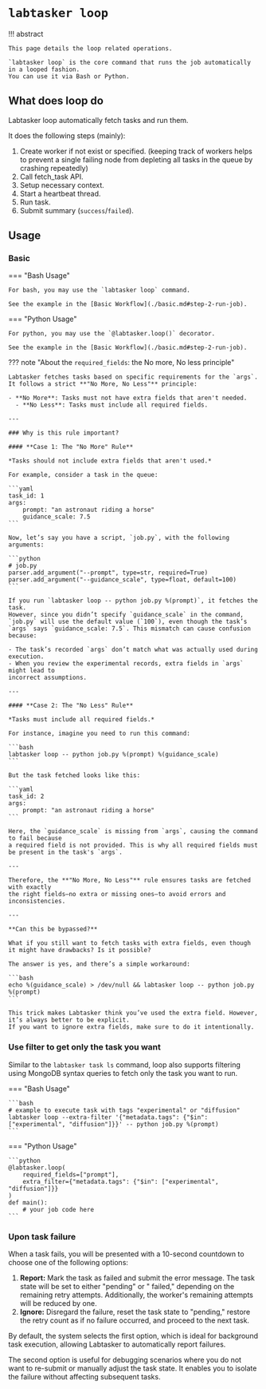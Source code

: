 # `labtasker loop`

!!! abstract

    This page details the loop related operations.

    `labtasker loop` is the core command that runs the job automatically in a looped fashion.
    You can use it via Bash or Python.

## What does loop do

Labtasker loop automatically fetch tasks and run them.

It does the following steps (mainly):

1. Create worker if not exist or specified.
   (keeping track of workers helps to prevent a single failing node from depleting all tasks in the queue by crashing
   repeatedly)
2. Call fetch_task API.
3. Setup necessary context.
4. Start a heartbeat thread.
5. Run task.
6. Submit summary (`success`/`failed`).

## Usage

### Basic

=== "Bash Usage"

    For bash, you may use the `labtasker loop` command.

    See the example in the [Basic Workflow](./basic.md#step-2-run-job).

=== "Python Usage"

    For python, you may use the `@labtasker.loop()` decorator.

    See the example in the [Basic Workflow](./basic.md#step-2-run-job).

??? note "About the `required_fields`: the No more, No less principle"

    Labtasker fetches tasks based on specific requirements for the `args`.
    It follows a strict **"No More, No Less"** principle:

    - **No More**: Tasks must not have extra fields that aren't needed.
      - **No Less**: Tasks must include all required fields.

    ---

    ### Why is this rule important?

    #### **Case 1: The "No More" Rule**

    *Tasks should not include extra fields that aren't used.*

    For example, consider a task in the queue:

    ```yaml
    task_id: 1
    args:
        prompt: "an astronaut riding a horse"
        guidance_scale: 7.5
    ```

    Now, let’s say you have a script, `job.py`, with the following arguments:

    ```python
    # job.py
    parser.add_argument("--prompt", type=str, required=True)
    parser.add_argument("--guidance_scale", type=float, default=100)
    ```

    If you run `labtasker loop -- python job.py %(prompt)`, it fetches the task.
    However, since you didn’t specify `guidance_scale` in the command, `job.py` will use the default value (`100`), even though the task’s `args` says `guidance_scale: 7.5`. This mismatch can cause confusion because:

    - The task’s recorded `args` don’t match what was actually used during execution.
    - When you review the experimental records, extra fields in `args` might lead to
    incorrect assumptions.

    ---

    #### **Case 2: The "No Less" Rule**

    *Tasks must include all required fields.*

    For instance, imagine you need to run this command:

    ```bash
    labtasker loop -- python job.py %(prompt) %(guidance_scale)
    ```

    But the task fetched looks like this:

    ```yaml
    task_id: 2
    args:
        prompt: "an astronaut riding a horse"
    ```

    Here, the `guidance_scale` is missing from `args`, causing the command to fail because
    a required field is not provided. This is why all required fields must be present in the task's `args`.

    ---

    Therefore, the **"No More, No Less"** rule ensures tasks are fetched with exactly
    the right fields—no extra or missing ones—to avoid errors and inconsistencies.

    ---

    **Can this be bypassed?**

    What if you still want to fetch tasks with extra fields, even though it might have drawbacks? Is it possible?

    The answer is yes, and there’s a simple workaround:

    ```bash
    echo %(guidance_scale) > /dev/null && labtasker loop -- python job.py %(prompt)
    ```

    This trick makes Labtasker think you’ve used the extra field. However, it’s always better to be explicit.
    If you want to ignore extra fields, make sure to do it intentionally.

### Use filter to get only the task you want

Similar to the `labtasker task ls` command, loop also supports filtering using MongoDB syntax queries
to fetch only the task you want to run.

=== "Bash Usage"

    ```bash
    # example to execute task with tags "experimental" or "diffusion"
    labtasker loop --extra-filter '{"metadata.tags": {"$in": ["experimental", "diffusion"]}}' -- python job.py %(prompt)
    ```

=== "Python Usage"

    ```python
    @labtasker.loop(
        required_fields=["prompt"],
        extra_filter={"metadata.tags": {"$in": ["experimental", "diffusion"]}}
    )
    def main():
        # your job code here
    ```

### Upon task failure

When a task fails, you will be presented with a 10-second countdown to choose one of the following options:

1. **Report:** Mark the task as failed and submit the error message. The task state will be set to either "pending" or "
   failed," depending on the remaining retry attempts. Additionally, the worker's remaining attempts will be reduced by
   one.
2. **Ignore:** Disregard the failure, reset the task state to "pending," restore the retry count as if no failure
   occurred, and proceed to the next task.

By default, the system selects the first option, which is ideal for background task execution, allowing Labtasker to
automatically report failures.

The second option is useful for debugging scenarios where you do not want to re-submit or manually adjust the task
state. It enables you to isolate the failure without affecting subsequent tasks.

<script src="https://asciinema.org/a/ifCMwvWqACatCnE22ZCkRQ7lH.js" id="asciicast-ifCMwvWqACatCnE22ZCkRQ7lH" async="true"></script>
